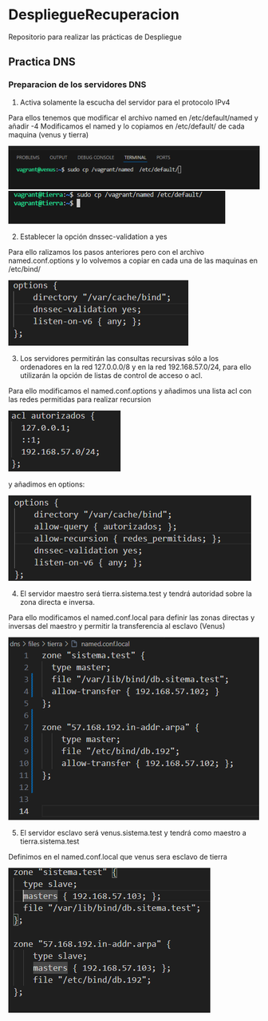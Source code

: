 # DespliegueRecuperacion
Repositorio para realizar las prácticas de Despliegue

## Practica DNS

### Preparacion de los servidores DNS

1. Activa solamente la escucha del servidor para el protocolo IPv4

Para ellos tenemos que modificar el archivo named en  /etc/default/named y añadir -4 
Modificamos el named y lo copiamos en  /etc/default/ de cada maquina (venus y tierra)

![namedVenus](dns/img/named_Venus.png)
![namedTierra](dns/img/named_Tierra.png)

2. Establecer la opción dnssec-validation a yes

Para ello ralizamos los pasos anteriores pero con el archivo named.conf.options y lo
volvemos a copiar en cada una de las maquinas en /etc/bind/

![dnssec-validation](dns/img/dnssec_validation.png)

3. Los servidores permitirán las consultas recursivas sólo a los ordenadores en la red 127.0.0.0/8
y en la red 192.168.57.0/24, para ello utilizarán la opción de listas de control de acceso o acl.

Para ello modificamos el named.conf.options y añadimos una lista acl con las redes permitidas para 
realizar recursion

![acl](dns/img/acl.png)

y añadimos en options: 

![allow](dns/img/allow.png)

4. El servidor maestro será tierra.sistema.test y tendrá autoridad sobre la zona directa e inversa.

Para ello modificamos el named.conf.local para definir las zonas directas y inversas del maestro 
y permitir la transferencia al esclavo (Venus)

![localVenus](dns/img/localTierra.png)

5. El servidor esclavo será venus.sistema.test y tendrá como maestro a tierra.sistema.test

Definimos en el named.conf.local que venus sera esclavo de tierra

![localVenus](dns/img/localVenus.png)